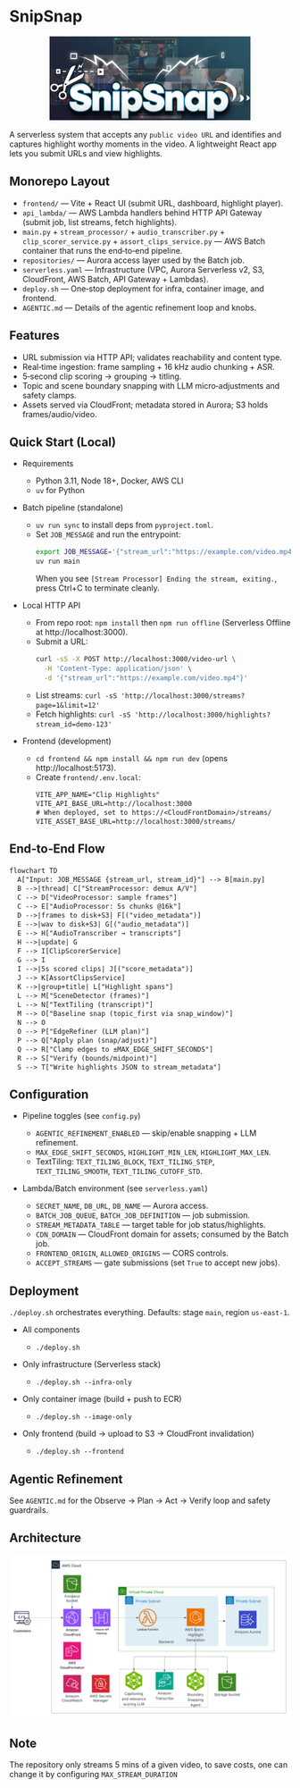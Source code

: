 # SnipSnap

<p align="center">
  <img src="./poster-small.png" height="150px"/>
</p>

A serverless system that accepts any `public video URL` and identifies and captures highlight worthy moments in the video. A lightweight React app lets you submit URLs and view highlights.

## Monorepo Layout

- `frontend/` — Vite + React UI (submit URL, dashboard, highlight player).
- `api_lambda/` — AWS Lambda handlers behind HTTP API Gateway (submit job, list streams, fetch highlights).
- `main.py` + `stream_processor/` + `audio_transcriber.py` + `clip_scorer_service.py` + `assort_clips_service.py` — AWS Batch container that runs the end‑to‑end pipeline.
- `repositories/` — Aurora access layer used by the Batch job.
- `serverless.yaml` — Infrastructure (VPC, Aurora Serverless v2, S3, CloudFront, AWS Batch, API Gateway + Lambdas).
- `deploy.sh` — One‑stop deployment for infra, container image, and frontend.
- `AGENTIC.md` — Details of the agentic refinement loop and knobs.

## Features

- URL submission via HTTP API; validates reachability and content type.
- Real‑time ingestion: frame sampling + 16 kHz audio chunking + ASR.
- 5‑second clip scoring → grouping → titling.
- Topic and scene boundary snapping with LLM micro‑adjustments and safety clamps.
- Assets served via CloudFront; metadata stored in Aurora; S3 holds frames/audio/video.

## Quick Start (Local)

- Requirements
  - Python 3.11, Node 18+, Docker, AWS CLI
  - `uv` for Python

- Batch pipeline (standalone)
  - `uv run sync` to install deps from `pyproject.toml`.
  - Set `JOB_MESSAGE` and run the entrypoint:
    ```bash
    export JOB_MESSAGE='{"stream_url":"https://example.com/video.mp4","stream_id":"demo-123"}'
    uv run main
    ```
    When you see `[Stream Processor] Ending the stream, exiting.`, press Ctrl+C to terminate cleanly.

- Local HTTP API
  - From repo root: `npm install` then `npm run offline` (Serverless Offline at http://localhost:3000).
  - Submit a URL:
    ```bash
    curl -sS -X POST http://localhost:3000/video-url \
      -H 'Content-Type: application/json' \
      -d '{"stream_url":"https://example.com/video.mp4"}'
    ```
  - List streams: `curl -sS 'http://localhost:3000/streams?page=1&limit=12'`
  - Fetch highlights: `curl -sS 'http://localhost:3000/highlights?stream_id=demo-123'`

- Frontend (development)
  - `cd frontend && npm install && npm run dev` (opens http://localhost:5173).
  - Create `frontend/.env.local`:
    ```env
    VITE_APP_NAME="Clip Highlights"
    VITE_API_BASE_URL=http://localhost:3000
    # When deployed, set to https://<CloudFrontDomain>/streams/
    VITE_ASSET_BASE_URL=http://localhost:3000/streams/
    ```

## End‑to‑End Flow

```mermaid
flowchart TD
  A["Input: JOB_MESSAGE {stream_url, stream_id}"] --> B[main.py]
  B -->|thread| C["StreamProcessor: demux A/V"]
  C --> D["VideoProcessor: sample frames"]
  C --> E["AudioProcessor: 5s chunks @16k"]
  D -->|frames to disk+S3| F[("video_metadata")]
  E -->|wav to disk+S3| G[("audio_metadata")]
  E --> H["AudioTranscriber → transcripts"]
  H -->|update| G
  F --> I[ClipScorerService]
  G --> I
  I -->|5s scored clips| J[("score_metadata")]
  J --> K[AssortClipsService]
  K -->|group+title| L["Highlight spans"]
  L --> M["SceneDetector (frames)"]
  L --> N["TextTiling (transcript)"]
  M --> O["Baseline snap (topic_first via snap_window)"]
  N --> O
  O --> P["EdgeRefiner (LLM plan)"]
  P --> Q["Apply plan (snap/adjust)"]
  Q --> R["Clamp edges to ±MAX_EDGE_SHIFT_SECONDS"]
  R --> S["Verify (bounds/midpoint)"]
  S --> T["Write highlights JSON to stream_metadata"]
```

## Configuration

- Pipeline toggles (see `config.py`)
  - `AGENTIC_REFINEMENT_ENABLED` — skip/enable snapping + LLM refinement.
  - `MAX_EDGE_SHIFT_SECONDS`, `HIGHLIGHT_MIN_LEN`, `HIGHLIGHT_MAX_LEN`.
  - TextTiling: `TEXT_TILING_BLOCK`, `TEXT_TILING_STEP`, `TEXT_TILING_SMOOTH`, `TEXT_TILING_CUTOFF_STD`.

- Lambda/Batch environment (see `serverless.yaml`)
  - `SECRET_NAME`, `DB_URL`, `DB_NAME` — Aurora access.
  - `BATCH_JOB_QUEUE`, `BATCH_JOB_DEFINITION` — job submission.
  - `STREAM_METADATA_TABLE` — target table for job status/highlights.
  - `CDN_DOMAIN` — CloudFront domain for assets; consumed by the Batch job.
  - `FRONTEND_ORIGIN`, `ALLOWED_ORIGINS` — CORS controls.
  - `ACCEPT_STREAMS` — gate submissions (set `True` to accept new jobs).

## Deployment

`./deploy.sh` orchestrates everything. Defaults: stage `main`, region `us-east-1`.

- All components
  - `./deploy.sh`

- Only infrastructure (Serverless stack)
  - `./deploy.sh --infra-only`

- Only container image (build + push to ECR)
  - `./deploy.sh --image-only`

- Only frontend (build → upload to S3 → CloudFront invalidation)
  - `./deploy.sh --frontend`

## Agentic Refinement
See `AGENTIC.md` for the Observe → Plan → Act → Verify loop and safety guardrails.

## Architecture

![Architecture](architecture.png)

## Note
The repository only streams 5 mins of a given video, to save costs, one can change it by configuring `MAX_STREAM_DURATION`